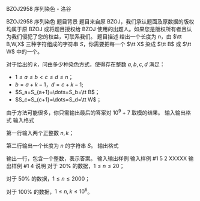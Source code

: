 



BZOJ2958 序列染色 - 洛谷














BZOJ2958 序列染色
题目背景
题目来自原 BZOJ，我们承认题面及原数据的版权均属于原 BZOJ 或将题目授权给 BZOJ 使用的出题人。如果您是版权所有者且认为我们侵犯了您的权益，可联系我们。
题目描述
给出一个长度为 $n$，由 $\tt B,W,X$ 三种字符组成的字符串 $S$，你需要把每一个 $\tt X$ 染成 $\tt B$ 或 $\tt W$ 中的一个。

对于给出的 $k$，问由多少种染色方式，使得存在整数 $a,b,c,d$ 满足：
- $1\leq a\leq b<c\leq d\leq n$；
- $b=a+k-1$，$d=c+k-1$;
- $S_a=S_{a+1}=\dots=S_b=\tt B$；
- $S_c=S_{c+1}=\dots=S_d=\tt W$；

由于方法可能很多，你只需输出最后的答案对 $10^9+7$ 取模的结果。
输入输出格式
输入格式

第一行输入两个正整数 $n,k$；

第二行输出一个长度为 $n$ 的字符串 $S$。
输出格式

输出一行，包含一个整数，表示答案。
输入输出样例
输入样例 #1
5 2
XXXXX
输出样例 #1
4
说明
对于 $20\%$ 的数据，$1\leq n\leq 20$；

对于 $50\%$ 的数据，$1\leq n\leq 2000$；

对于 $100\%$ 的数据，$1\leq n,k\leq 10^6$。






